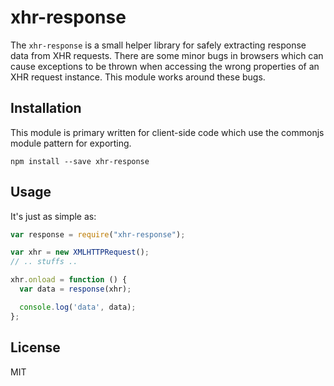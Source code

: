 # xhr-response

The `xhr-response` is a small helper library for safely extracting response data
from XHR requests. There are some minor bugs in browsers which can cause
exceptions to be thrown when accessing the wrong properties of an XHR request
instance. This module works around these bugs. 

## Installation

This module is primary written for client-side code which use the commonjs
module pattern for exporting.

```
npm install --save xhr-response
```

## Usage

It's just as simple as:

```js
var response = require("xhr-response");

var xhr = new XMLHTTPRequest();
// .. stuffs ..

xhr.onload = function () {
  var data = response(xhr);

  console.log('data', data);
};
```

## License

MIT

